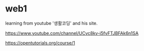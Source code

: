 # web1

learning from youtube '생활코딩' and his site.

https://www.youtube.com/channel/UCvc8kv-i5fvFTJBFAk6n1SA

https://opentutorials.org/course/1

